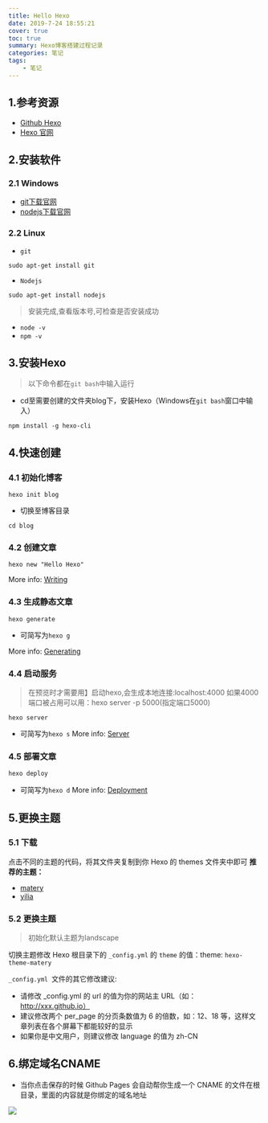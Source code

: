```yaml
---
title: Hello Hexo
date: 2019-7-24 18:55:21
cover: true
toc: true
summary: Hexo博客搭建过程记录
categories: 笔记
tags: 
	- 笔记
---
```


## 1.参考资源
- [Github Hexo](https://github.com/hexojs/hexo)
- [Hexo 官网](https://hexo.io/zh-cn/)
 
## 2.安装软件

### 2.1 Windows
- [git下载官网](https://git-scm.com/downloads)
- [nodejs下载官网](https://nodejs.org/en/download/)

### 2.2 Linux
- `git`

```
sudo apt-get install git
```
- `Nodejs`

```
sudo apt-get install nodejs
```

> 安装完成,查看版本号,可检查是否安装成功

- `node -v`
- `npm -v`

## 3.安装Hexo
> 以下命令都在`git bash`中输入运行
- cd至需要创建的文件夹blog下，安装Hexo（Windows在`git bash`窗口中输入）

```
npm install -g hexo-cli  
```

## 4.快速创建

### 4.1 初始化博客

```
hexo init blog
```
- 切换至博客目录

```
cd blog
```
### 4.2 创建文章

```
hexo new "Hello Hexo"
```
More info: [Writing](https://hexo.io/docs/writing.html)

### 4.3 生成静态文章

```
hexo generate
```
- 可简写为`hexo g`

More info: [Generating](https://hexo.io/docs/generating.html)
### 4.4 启动服务
> 在预览时才需要用】启动hexo,会生成本地连接:localhost:4000
如果4000端口被占用可以用：hexo server -p 5000(指定端口5000)

```
hexo server
```
- 可简写为`hexo s`
More info: [Server](https://hexo.io/docs/server.html)


### 4.5 部署文章

```c
hexo deploy
```
- 可简写为`hexo d`
More info: [Deployment](https://hexo.io/docs/one-command-deployment.html)

## 5.更换主题

### 5.1 下载

点击不同的主题的代码，将其文件夹复制到你 Hexo 的 themes 文件夹中即可
**推荐的主题：**
- [matery](https://github.com/blinkfox/hexo-theme-matery)
- [yilia](https://github.com/litten/hexo-theme-yilia)

### 5.2 更换主题
> 初始化默认主题为landscape

切换主题修改 Hexo 根目录下的 `_config.yml` 的 `theme` 的值：theme: `hexo-theme-matery`


`_config.yml `文件的其它修改建议:
- 请修改 _config.yml 的 url 的值为你的网站主 URL（如：http://xxx.github.io）
- 建议修改两个 per_page 的分页条数值为 6 的倍数，如：12、18 等，这样文章列表在各个屏幕下都能较好的显示
- 如果你是中文用户，则建议修改 language 的值为 zh-CN

## 6.绑定域名CNAME
- 当你点击保存的时候 Github Pages 会自动帮你生成一个 CNAME 的文件在根目录，里面的内容就是你绑定的域名地址

![](http://q2lxl3ulw.bkt.clouddn.com/ian-blog-images/CNAME.png)